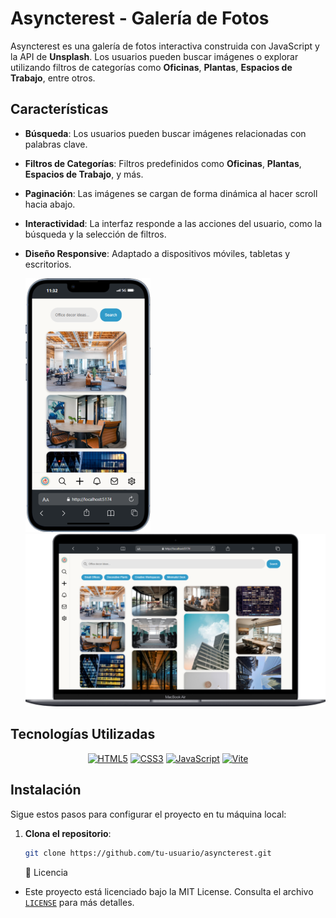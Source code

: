 
# Asyncterest - Galería de Fotos

Asyncterest es una galería de fotos interactiva construida con JavaScript y la API de **Unsplash**. Los usuarios pueden buscar imágenes o explorar utilizando filtros de categorías como **Oficinas**, **Plantas**, **Espacios de Trabajo**, entre otros. 

## Características

- **Búsqueda**: Los usuarios pueden buscar imágenes relacionadas con palabras clave.
- **Filtros de Categorías**: Filtros predefinidos como **Oficinas**, **Plantas**, **Espacios de Trabajo**, y más.
- **Paginación**: Las imágenes se cargan de forma dinámica al hacer scroll hacia abajo.
- **Interactividad**: La interfaz responde a las acciones del usuario, como la búsqueda y la selección de filtros.
- **Diseño Responsive**: Adaptado a dispositivos móviles, tabletas y escritorios.

  <img src="public/Mockups/iPhone-13-PRO-localhost.png" alt="Logo" width="200"/>
   <img src="public/Mockups/Macbook-Air-localhost.png" alt="Logo" width="750"/>

## Tecnologías Utilizadas

<div align="center">

  <a href="https://developer.mozilla.org/en-US/docs/Web/HTML"><img src="https://img.icons8.com/color/50/html-5.png" alt="HTML5"/></a>
  <a href="https://developer.mozilla.org/en-US/docs/Web/CSS"><img src="https://img.icons8.com/color/50/css3.png" alt="CSS3"/></a>
  <a href="https://developer.mozilla.org/en-US/docs/Web/JavaScript"><img src="https://img.icons8.com/color/50/javascript.png" alt="JavaScript"/></a>
  <a href="https://vitejs.dev/"><img src="https://img.icons8.com/color/50/vite.png" alt="Vite"/></a>
  


</div>

## Instalación

Sigue estos pasos para configurar el proyecto en tu máquina local:

1. **Clona el repositorio**:
   ```bash
   git clone https://github.com/tu-usuario/asyncterest.git
   ```


   📄 Licencia

- Este proyecto está licenciado bajo la MIT License. Consulta el archivo [`LICENSE`](LICENSE) para más detalles.

